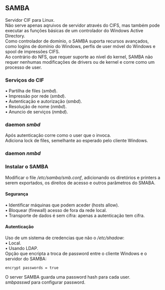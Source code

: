 ## SAMBA
Servidor CIF para Linux.
<br>
Não serve apenas aqruivos de servidor através do CIFS, mas também pode executar as funções básicas  de um controlador do Windows Active Directory.
<br>
Como controlador de domínio, o SAMBA suporta recursos avançados, como logins de domínio do Windows, perfis de user móvel do Windows e spool de impressões CIFS.
<br>
Ao contrário do NFS, que requer suporte ao nível do kernel, SAMBA não requer nenhumas modificações de drivers ou de kernel e corre como um processo de user.

### Serviços do CIF
• Partilha de files (*smbd*). <br>
• Impressão por rede (*smbd*). <br>
• Autenticação e autorização (*smbd*). <br>
• Resolução de nome (*nmbd*). <br>
• Anuncio de serviços (*nmbd*).

### daemon *smbd*
Após autenticação corre como o user que o invoca.
<br>
Adiciona lock de files, semelhante ao esperado pelo cliente Windows.

### daemon *nmbd*

### Instalar o SAMBA
Modificar o file */etc/samba/smb.conf*, adicionando os diretórios e printers a serem exportados, os direitos de acesso e outros parâmetros do SMABA.

#### Segurança
• Identificar máquinas que podem aceder (hosts allow). <br>
• Bloquear (firewall) acesso de fora da rede local. <br>
• Transporte de dados é sem cifra: apenas a autenticação tem cifra.

#### Autenticação
Uso de um sistema de credencias que não o */etc/shadow*: <br>
• Local. <br>
• Usando LDAP.
<br>
Opção que encripta a troca de password entre o cliente Windows e o servidor do SAMBA:

    encrypt passwords = true

O server SAMBA guarda uma password hash para cada user.
<br>
*smbpasswd* para configurar password.
